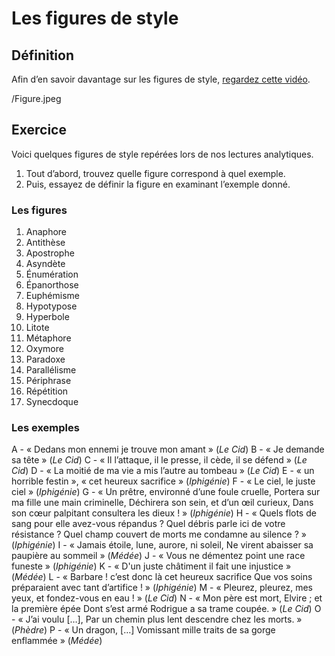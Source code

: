 # Les figures de style
## Définition
Afin d’en savoir davantage sur les figures de style, [regardez cette vidéo](https://youtu.be/v_syeCYTxlY).

/Figure.jpeg

## Exercice
Voici quelques figures de style repérées lors de nos lectures analytiques.
1. Tout d’abord, trouvez quelle figure correspond à quel exemple.
2. Puis, essayez de définir la figure en examinant l’exemple donné.

### Les figures
1. Anaphore
2. Antithèse
3. Apostrophe
4. Asyndète
5. Énumération
6. Épanorthose
7. Euphémisme
8. Hypotypose
9. Hyperbole
10. Litote
11. Métaphore
12. Oxymore
13. Paradoxe
14. Parallélisme
15. Périphrase
16. Répétition
17. Synecdoque

### Les exemples
A - « Dedans mon ennemi je trouve mon amant » (*Le Cid*)
B - « Je demande sa tête » (*Le Cid*)
C - « Il l’attaque, il le presse, il cède, il se défend » (*Le Cid*)
D - « La moitié de ma vie a mis l’autre au tombeau » (*Le Cid*) 
E - « un horrible festin », « cet heureux sacrifice » (*Iphigénie*)
F - « Le ciel, le juste ciel » (*Iphigénie*)
G - « Un prêtre, environné d’une foule cruelle,
Portera sur ma fille une main criminelle,
Déchirera son sein, et d’un œil curieux,
Dans son cœur palpitant consultera les dieux ! » (*Iphigénie*)
H - « Quels flots de sang pour elle avez-vous répandus ?
Quel débris parle ici de votre résistance ?
Quel champ couvert de morts me condamne au silence ? » (*Iphigénie*)
I - « Jamais étoile, lune, aurore, ni soleil,
Ne virent abaisser sa paupière au sommeil » (*Médée*)
J - « Vous ne démentez point une race funeste » (*Iphigénie*)
K - « D'un juste châtiment il fait une injustice » (*Médée*)
L - « Barbare ! c’est donc là cet heureux sacrifice
Que vos soins préparaient avec tant d’artifice ! » (*Iphigénie*)
M - « Pleurez, pleurez, mes yeux, et fondez-vous en eau ! » (*Le Cid*)
N - « Mon père est mort, Elvire ; et la première épée
Dont s’est armé Rodrigue a sa trame coupée. » (*Le Cid*)
O - « J’ai voulu […],
Par un chemin plus lent descendre chez les morts. » (*Phèdre*)
P - « Un dragon, […]
Vomissant mille traits de sa gorge enflammée » (*Médée*)